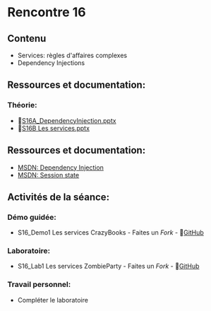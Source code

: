 # Rencontre 16

## Contenu
- Services: règles d'affaires complexes
- Dependency Injections


## Ressources et documentation:

### Théorie:
- 🔗[S16A_DependencyInjection.pptx](https://cegepedouardmontpetit-my.sharepoint.com/:p:/r/personal/valerie_turgeon_cegepmontpetit_ca/Documents/420_3W6_SITE/E24_PowerPoints/S16A_DependencyInjection.pptx?d=w87dadc0840604ed79d6c94d54e0ee6ea&csf=1&web=1&e=d4rtpn)
- 🔗[S16B Les services.pptx](https://cegepedouardmontpetit-my.sharepoint.com/:p:/r/personal/valerie_turgeon_cegepmontpetit_ca/Documents/420_3W6_SITE/E24_PowerPoints/S16B%20Les%20services.pptx?d=w0a780e48257f43058c908855c97e6791&csf=1&web=1&e=p76dyK)


## Ressources et documentation: 
- [MSDN: Dependency Injection](https://learn.microsoft.com/en-us/aspnet/core/fundamentals/dependency-injection?view=aspnetcore-8.0)
- [MSDN: Session state](https://learn.microsoft.com/en-us/aspnet/core/fundamentals/app-state?view=aspnetcore-8.0)



## Activités de la séance: 
### Démo guidée:
- S16_Demo1 Les services CrazyBooks - Faites un *Fork* - 🔗[GitHub](https://github.com/ProgWebTransFC/A24_S16_Demo1)

### Laboratoire: 
- S16_Lab1 Les services ZombieParty - Faites un *Fork* - 🔗[GitHub](https://github.com/ProgWebTransFC/A24_S16_Lab1)


### Travail personnel: 
- Compléter le laboratoire